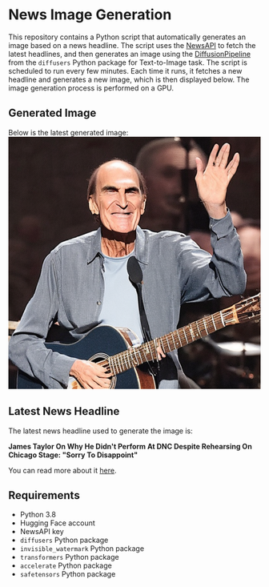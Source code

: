 # News Image Generation
This repository contains a Python script that automatically generates an image based on a news headline. The script uses the [NewsAPI](https://newsapi.org/) to fetch the latest headlines, and then generates an image using the [DiffusionPipeline](https://github.com/huggingface/diffusers) from the `diffusers` Python package for Text-to-Image task.
The script is scheduled to run every few minutes. Each time it runs, it fetches a new headline and generates a new image, which is then displayed below. The image generation process is performed on a GPU.

## Generated Image
Below is the latest generated image:
![Generated Image](image.png)

## Latest News Headline
The latest news headline used to generate the image is:

**James Taylor On Why He Didn't Perform At DNC Despite Rehearsing On Chicago Stage: "Sorry To Disappoint"**

You can read more about it [here](https://news.google.com/rss/articles/CBMilAFBVV95cUxOWVpxVXoyYTcwYUFodVNKUGVheTVXd0Yyc2RkdjdiQ3p3Zl9pempFcEVRNGM0OHRHV1NrYk5TNl9LR1dtQkt6aVN5OG9XMGxZWi1sQTJhSEJPcGpGVmlEMmVPbEJJdksyZ2tINW1BQ0ZCZnZZaG5PT3NYN0x1TjQ1X3VkQ0MwOGVweHdtT05Cc3ZjN0ZJ?oc=5).

## Requirements
- Python 3.8
- Hugging Face account
- NewsAPI key
- `diffusers` Python package
- `invisible_watermark` Python package
- `transformers` Python package
- `accelerate` Python package
- `safetensors` Python package
